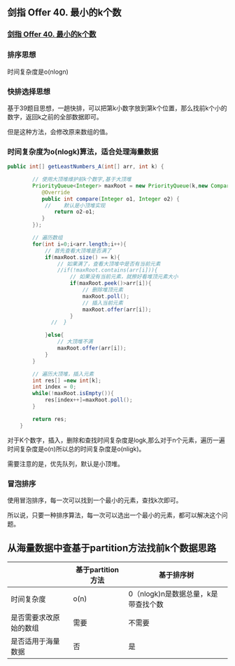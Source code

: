 ## 剑指 Offer 40. 最小的k个数

### [剑指 Offer 40. 最小的k个数](https://leetcode-cn.com/problems/zui-xiao-de-kge-shu-lcof/)

### 排序思想

时间复杂度是o(nlogn)

### 快排选择思想

基于39题目思想，一趟快排，可以把第k小数字放到第k个位置，那么找前k个小的数字，返回k之前的全部数据即可。

但是这种方法，会修改原来数组的值。

### 时间复杂度为o(nlogk)算法，适合处理海量数据

~~~ java
public int[] getLeastNumbers_A(int[] arr, int k) {

        // 使用大顶堆维护前k个数字,基于大顶堆
        PriorityQueue<Integer> maxRoot = new PriorityQueue(k,new Comparator<Integer>() {
           @Override
           public int compare(Integer o1, Integer o2) {
            //    默认是小顶堆实现
               return o2-o1;
           }
        });

        // 遍历数组
        for(int i=0;i<arr.length;i++){
            // 首先查看大顶堆是否满了
            if(maxRoot.size() == k){
                // 如果满了，查看大顶堆中是否有当前元素
                //if(!maxRoot.contains(arr[i])){
                    // 如果没有当前元素，就擦好看堆顶元素大小
                    if(maxRoot.peek()>arr[i]){
                        // 删除堆顶元素
                        maxRoot.poll();
                        // 插入当前元素
                        maxRoot.offer(arr[i]);
                    }
              //  }

            }else{
                // 大顶堆不满
                maxRoot.offer(arr[i]);
            }
        }

        // 遍历大顶堆，插入元素
        int res[] =new int[k];
        int index = 0;
        while(!maxRoot.isEmpty()){
            res[index++]=maxRoot.poll();
        }

        return res;
    }
~~~

对于K个数字，插入，删除和查找时间复杂度是logk,那么对于n个元素，遍历一遍时间复杂度是o(n)所以总的时间复杂度是o(nligk)。

需要注意的是，优先队列，默认是小顶堆。

### 冒泡排序

使用冒泡排序，每一次可以找到一个最小的元素，查找k次即可。

所以说，只要一种排序算法，每一次可以选出一个最小的元素，都可以解决这个问题。

## 从海量数据中查基于partition方法找前k个数据思路

|                        | 基于partition方法 | 基于排序树                          |
| ---------------------- | ----------------- | ----------------------------------- |
| 时间复杂度             | o(n)              | 0（nlogk)n是数据总量，k是带查找个数 |
| 是否需要求改原始的数组 | 需要              | 不需要                              |
| 是否适用于海量数据     | 否                | 是                                  |

